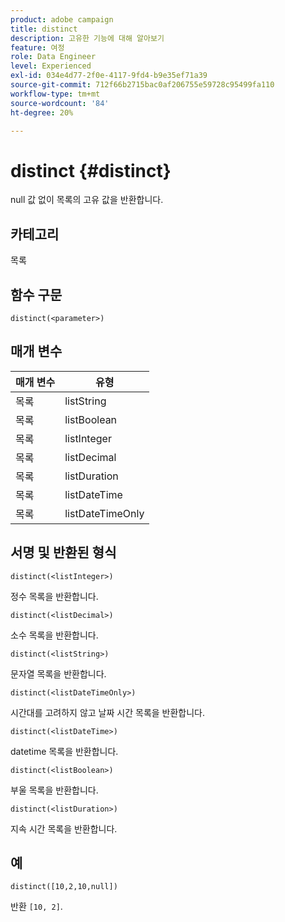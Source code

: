```yaml
---
product: adobe campaign
title: distinct
description: 고유한 기능에 대해 알아보기
feature: 여정
role: Data Engineer
level: Experienced
exl-id: 034e4d77-2f0e-4117-9fd4-b9e35ef71a39
source-git-commit: 712f66b2715bac0af206755e59728c95499fa110
workflow-type: tm+mt
source-wordcount: '84'
ht-degree: 20%

---
```


# distinct {#distinct}

null 값 없이 목록의 고유 값을 반환합니다.

## 카테고리

목록

## 함수 구문

`distinct(<parameter>)`

## 매개 변수

| 매개 변수 | 유형 |
|-----------|------------------|
| 목록 | listString |
| 목록 | listBoolean |
| 목록 | listInteger |
| 목록 | listDecimal |
| 목록 | listDuration |
| 목록 | listDateTime |
| 목록 | listDateTimeOnly |

## 서명 및 반환된 형식

`distinct(<listInteger>)`

정수 목록을 반환합니다.

`distinct(<listDecimal>)`

소수 목록을 반환합니다.

`distinct(<listString>)`

문자열 목록을 반환합니다.

`distinct(<listDateTimeOnly>)`

시간대를 고려하지 않고 날짜 시간 목록을 반환합니다.

`distinct(<listDateTime>)`

datetime 목록을 반환합니다.

`distinct(<listBoolean>)`

부울 목록을 반환합니다.

`distinct(<listDuration>)`

지속 시간 목록을 반환합니다.

## 예

`distinct([10,2,10,null])`

반환 `[10, 2]`.
